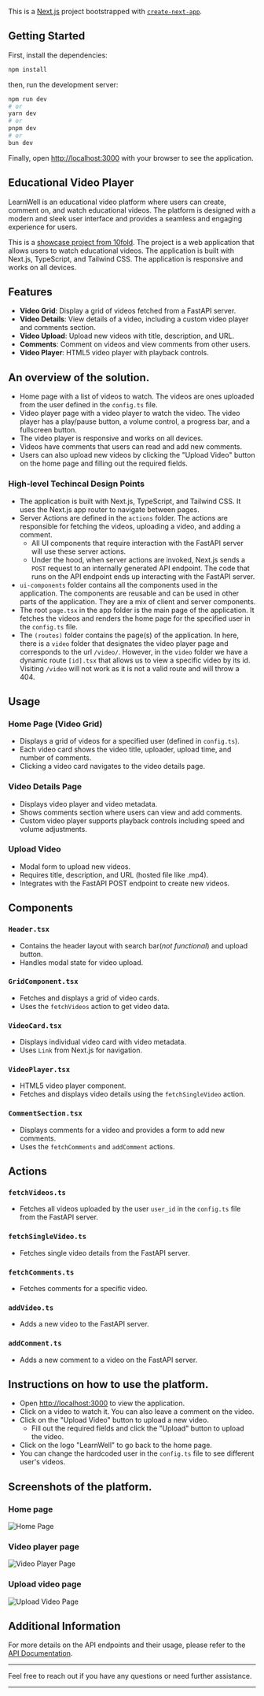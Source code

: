 This is a [Next.js](https://nextjs.org/) project bootstrapped with [`create-next-app`](https://github.com/vercel/next.js/tree/canary/packages/create-next-app).

## Getting Started

First, install the dependencies:

```bash
npm install
```

then, run the development server:

```bash
npm run dev
# or
yarn dev
# or
pnpm dev
# or
bun dev
```

Finally, open [http://localhost:3000](http://localhost:3000) with your browser to see the application.


## Educational Video Player
LearnWell is an educational video platform where users can create, comment on, and watch educational videos. The platform is designed with a modern and sleek user interface and provides a seamless and engaging experience for users.

This is a [showcase project from 10fold](https://app.10foldhiring.com/showcase/1). The project is a web application that allows users to watch educational videos. The application is built with Next.js, TypeScript, and Tailwind CSS. The application is responsive and works on all devices. 

## Features
- **Video Grid**: Display a grid of videos fetched from a FastAPI server.
- **Video Details**: View details of a video, including a custom video player and comments section.
- **Video Upload**: Upload new videos with title, description, and URL.
- **Comments**: Comment on videos and view comments from other users.
- **Video Player**: HTML5 video player with playback controls.

## An overview of the solution.
- Home page with a list of videos to watch. The videos are ones uploaded from the user defined in the `config.ts` file.
- Video player page with a video player to watch the video. The video player has a play/pause button, a volume control, a progress bar, and a fullscreen button.
- The video player is responsive and works on all devices.
- Videos have comments that users can read and add new comments.
- Users can also upload new videos by clicking the "Upload Video" button on the home page and filling out the required fields.

### High-level Techincal Design Points
- The application is built with Next.js, TypeScript, and Tailwind CSS. It uses the Next.js app router to navigate between pages.
- Server Actions are defined in the `actions` folder. The actions are responsible for fetching the videos, uploading a video, and adding a comment.
  - All UI components that require interaction with the FastAPI server will use these server actions. 
  - Under the hood, when server actions are invoked, Next.js sends a `POST` request to an internally generated API endpoint. The code that runs on the API endpoint ends up interacting with the FastAPI server.
- `ui-components` folder contains all the components used in the application. The components are reusable and can be used in other parts of the application. They are a mix of client and server components.
- The root `page.tsx` in the app folder is the main page of the application. It fetches the videos and renders the home page for the specified user in the `config.ts` file.
- The `(routes)` folder contains the page(s) of the application. In here, there is a `video` folder that designates the video player page and corresponds to the url `/video/`. However, in the `video` folder we have a dynamic route `[id].tsx` that allows us to view a specific video by its id. Visiting `/video` will not work as it is not a valid route and will throw a 404.

## Usage

### Home Page (Video Grid)
- Displays a grid of videos for a specified user (defined in `config.ts`).
- Each video card shows the video title, uploader, upload time, and number of comments.
- Clicking a video card navigates to the video details page.

### Video Details Page
- Displays video player and video metadata.
- Shows comments section where users can view and add comments.
- Custom video player supports playback controls including speed and volume adjustments.

### Upload Video
- Modal form to upload new videos.
- Requires title, description, and URL (hosted file like .mp4).
- Integrates with the FastAPI POST endpoint to create new videos.

## Components

### `Header.tsx`
- Contains the header layout with search bar(*not functional*) and upload button.
- Handles modal state for video upload.

### `GridComponent.tsx`
- Fetches and displays a grid of video cards.
- Uses the `fetchVideos` action to get video data.

### `VideoCard.tsx`
- Displays individual video card with video metadata.
- Uses `Link` from Next.js for navigation.

### `VideoPlayer.tsx`
- HTML5 video player component.
- Fetches and displays video details using the `fetchSingleVideo` action.

### `CommentSection.tsx`
- Displays comments for a video and provides a form to add new comments.
- Uses the `fetchComments` and `addComment` actions.

## Actions

### `fetchVideos.ts`
- Fetches all videos uploaded by the user `user_id` in the `config.ts` file from the FastAPI server.

### `fetchSingleVideo.ts`
- Fetches single video details from the FastAPI server.

### `fetchComments.ts`
- Fetches comments for a specific video.

### `addVideo.ts`
- Adds a new video to the FastAPI server.

### `addComment.ts`
- Adds a new comment to a video on the FastAPI server.


## Instructions on how to use the platform.
- Open [http://localhost:3000](http://localhost:3000) to view the application.
- Click on a video to watch it. You can also leave a comment on the video.
- Click on the "Upload Video" button to upload a new video.
  - Fill out the required fields and click the "Upload" button to upload the video.
- Click on the logo "LearnWell" to go back to the home page.
- You can change the hardcoded user in the `config.ts` file to see different user's videos.

## Screenshots of the platform.

### Home page
![Home Page](./screenshots/HomePage.png?raw=true "Home Page")

### Video player page
![Video Player Page](./screenshots/VideoPlayerPage2.png?raw=true "Video Player Page")

### Upload video page
![Upload Video Page](./screenshots/UploadForm.png?raw=true "Upload Video Page")


## Additional Information

For more details on the API endpoints and their usage, please refer to the [API Documentation](https://take-home-assessment-423502.uc.r.appspot.com/docs).

---

Feel free to reach out if you have any questions or need further assistance.

---
